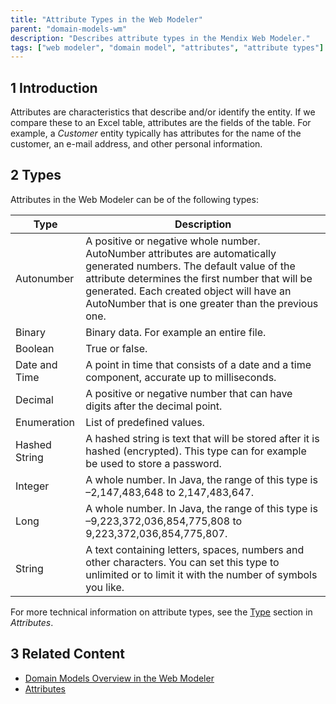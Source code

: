 ```yaml
---
title: "Attribute Types in the Web Modeler"
parent: "domain-models-wm"
description: "Describes attribute types in the Mendix Web Modeler."
tags: ["web modeler", "domain model", "attributes", "attribute types"]
---
```


## 1 Introduction 

Attributes are characteristics that describe and/or identify the entity. If we compare these to an Excel table, attributes are the fields of the table. For example, a *Customer* entity typically has attributes for the name of the customer, an e-mail address, and other personal information. 

## 2 Types

Attributes in the Web Modeler can be of the following types:

| Type          | Description                                                  |
| ------------- | ------------------------------------------------------------ |
| Autonumber    | A positive or negative whole number. AutoNumber attributes are automatically generated numbers. The default value of the attribute determines the first number that will be generated. Each created object will have an AutoNumber that is one greater than the previous one. |
| Binary        | Binary data. For example an entire file.                     |
| Boolean       | True or false.                                               |
| Date and Time | A point in time that consists of a date and a time component, accurate up to milliseconds. |
| Decimal       | A positive or negative number that can have digits after the decimal point. |
| Enumeration   | List of predefined values.                                   |
| Hashed String | A hashed string is text that will be stored after it is hashed (encrypted). This type can for example be used to store a password. |
| Integer       | A whole number.  In Java, the range of this type is –2,147,483,648 to 2,147,483,647. |
| Long          | A whole number.  In Java, the range of this type is –9,223,372,036,854,775,808 to 9,223,372,036,854,775,807. |
| String        | A text containing letters, spaces, numbers and other characters. You can set this type to unlimited or to limit it with the number of symbols you like. |

For more technical information on attribute types, see the [Type](../attributes#type) section in *Attributes*.

## 3 Related Content

* [Domain Models Overview in the Web Modeler](domain-models-wm)
* [Attributes](../attributes) 
